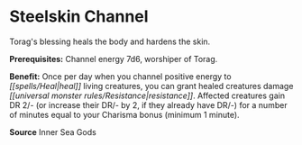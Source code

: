 ﻿---
cssclass: [feats]

---
# Steelskin Channel

Torag's blessing heals the body and hardens the skin.

**Prerequisites:** Channel energy 7d6, worshiper of Torag.

**Benefit:** Once per day when you channel positive energy to _[[spells/Heal|heal]]_ living creatures, you can grant healed creatures damage _[[universal monster rules/Resistance|resistance]]_. Affected creatures gain DR 2/- (or increase their DR/- by 2, if they already have DR/-) for a number of minutes equal to your Charisma bonus (minimum 1 minute).

**Source** Inner Sea Gods
